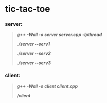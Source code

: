 # tic-tac-toe

### server:
>***g++ -Wall -o server server.cpp -lpthread***
>
>***./server --serv1***
>
>***./server --serv2***
>
>***./server --serv3***

### client:
>***g++ -Wall -o client client.cpp***              
>
>***/client***
